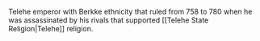 Telehe emperor with Berkke ethnicity that ruled from 758 to 780 when he was assassinated by his rivals that supported [[Telehe State Religion|Telehe]] religion.

